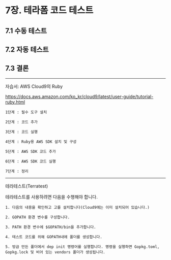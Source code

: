 # 7장. 테라폼 코드 테스트

## 7.1 수동 테스트

## 7.2 자동 테스트

## 7.3 결론

---

자습서: AWS Cloud9의 Ruby

https://docs.aws.amazon.com/ko_kr/cloud9/latest/user-guide/tutorial-ruby.html

    1단계 : 필수 도구 설치

    2단계 : 코드 추가

    3단계 : 코드 실행

    4단계 : Ruby용 AWS SDK 설치 및 구성

    5단계 : AWS SDK 코드 추가

    6단계 : AWS SDK 코드 실행

    7단계 : 정리

---

테라테스트(Terratest)

테라테스트를 사용하려면 다음을 수행해야 합니다.

    1. 다음의 내용을 확인하고 고를 설치합니다(Cloud9에는 이미 설치되어 있습니다.)

    2. GOPATH 환경 변수를 구성합니다.

    3. PATH 환경 변수에 $GOPATH/bin을 추가합니다.

    4. 테스트 코드를 위해 GOPATH내에 폴더를 생성합니다.

    5. 방금 만든 폴더에서 dep init 명령어를 실행합니다. 명령을 실행하면 Gopkg.toml, Gopkg.lock 및 비어 있는 vendors 폴더가 생성됩니다.
